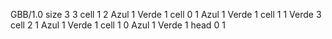 <gs-board without-header> GBB/1.0
size 3 3
cell 1 2 Azul 1 Verde 1 
cell 0 1 Azul 1 Verde 1 
cell 1 1 Verde 3 
cell 2 1 Azul 1 Verde 1 
cell 1 0 Azul 1 Verde 1 
head 0 1 </gs-board>